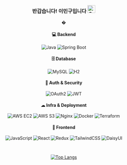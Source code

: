 <div align=center>
<h3>반갑습니다! 이민구입니다 <img src="https://raw.githubusercontent.com/Tarikul-Islam-Anik/Animated-Fluent-Emojis/master/Emojis/Smilies/Grinning%20Squinting%20Face.png" alt="Grinning Squinting Face" width="25" height="25" />
</h3>�

#### **💻 Backend**
![Java](https://img.shields.io/badge/Java-007396?style=flat-square&logo=openjdk&logoColor=white)
![Spring Boot](https://img.shields.io/badge/Spring%20Boot-6DB33F?style=flat-square&logo=springboot&logoColor=white)

#### **🗄 Database**
![MySQL](https://img.shields.io/badge/MySQL-4479A1?style=flat-square&logo=mysql&logoColor=white)
![H2](https://img.shields.io/badge/H2-004088?style=flat-square&logo=h2&logoColor=white)

#### **🔐 Auth & Security**
![OAuth2](https://img.shields.io/badge/OAuth2-3C3C3C?style=flat-square&logo=oauth&logoColor=white)
![JWT](https://img.shields.io/badge/JWT-000000?style=flat-square&logo=jsonwebtokens&logoColor=white)

#### **☁ Infra & Deployment**
![AWS EC2](https://img.shields.io/badge/AWS%20EC2-FF9900?style=flat-square&logo=amazon-ec2&logoColor=white)
![AWS S3](https://img.shields.io/badge/AWS%20S3-569A31?style=flat-square&logo=amazon-s3&logoColor=white)
![Nginx](https://img.shields.io/badge/Nginx-009639?style=flat-square&logo=nginx&logoColor=white)
![Docker](https://img.shields.io/badge/Docker-2496ED?style=flat-square&logo=docker&logoColor=white)
![Terraform](https://img.shields.io/badge/Terraform-844FBA?style=flat-square&logo=terraform&logoColor=white)

#### 🎨 **Frontend**
![JavaScript](https://img.shields.io/badge/JavaScript-F7DF1E?style=flat-square&logo=javascript&logoColor=black)
![React](https://img.shields.io/badge/React-61DAFB?style=flat-square&logo=react&logoColor=black)
![Redux](https://img.shields.io/badge/Redux-764ABC?style=flat-square&logo=redux&logoColor=white)
![TailwindCSS](https://img.shields.io/badge/TailwindCSS-06B6D4?style=flat-square&logo=tailwindcss&logoColor=white)
![DaisyUI](https://img.shields.io/badge/DaisyUI-5A0EF8?style=flat-square&logo=daisyui&logoColor=white)

<br/>

<!-- 가장 많이 사용하는 언어 (Compact) -->
[![Top Langs](https://github-readme-stats.vercel.app/api/top-langs/?username=yimin2&layout=compact&langs_count=6)](https://github.com/anuraghazra/github-readme-stats)
